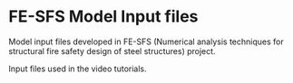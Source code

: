 # FE-SFS Model Input files

Model input files developed in FE-SFS (Numerical analysis techniques for structural fire safety design of steel structures) project.

Input files used in the video tutorials.

